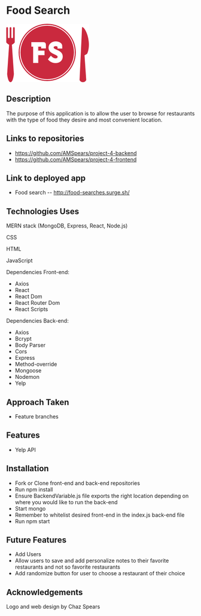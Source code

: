 # Food Search

![picture](Img/FS-logo.png)

## Description

The purpose of this application is to allow the user to browse for restaurants with the type of food they desire and most convenient location.

## Links to repositories

* https://github.com/AMSpears/project-4-backend
* https://github.com/AMSpears/project-4-frontend

## Link to deployed app

* Food search -- http://food-searches.surge.sh/

## Technologies Uses

MERN stack (MongoDB, Express, React, Node.js)

CSS

HTML

JavaScript

Dependencies Front-end:

* Axios
* React
* React Dom
* React Router Dom
* React Scripts

Dependencies Back-end:

* Axios
* Bcrypt
* Body Parser
* Cors
* Express
* Method-override
* Mongoose
* Nodemon
* Yelp

## Approach Taken

* Feature branches

## Features

* Yelp API

## Installation

* Fork or Clone front-end and back-end repositories
* Run npm install
* Ensure BackendVariable.js file exports the right location depending on where you would like to run the back-end
* Start mongo
* Remember to whitelist desired front-end in the index.js back-end file
* Run npm start

## Future Features

* Add Users
* Allow users to save and add personalize notes to their favorite restaurants and not so favorite restaurants
* Add randomize button for user to choose a restaurant of their choice

## Acknowledgements

Logo and web design by Chaz Spears
